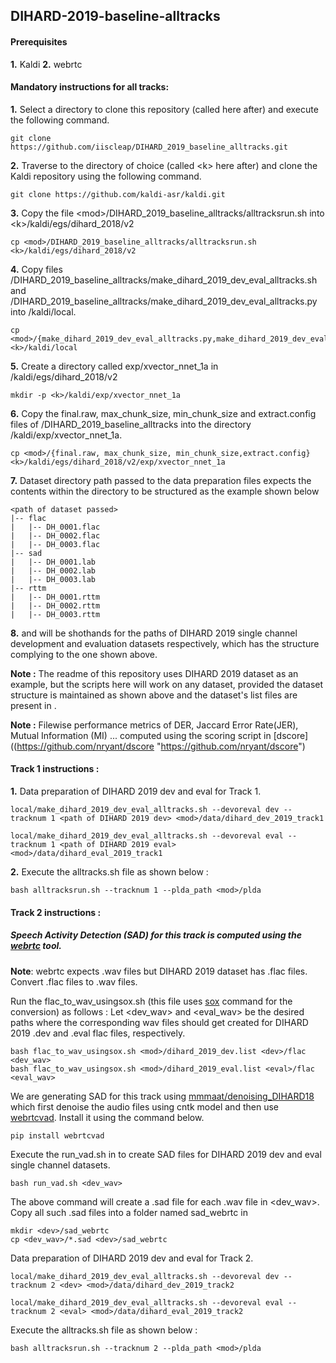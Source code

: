 ## DIHARD-2019-baseline-alltracks

#### Prerequisites
**1.** Kaldi
**2.** webrtc

#### Mandatory instructions for all tracks:
**1.** Select a directory to clone this repository (called <mod> here after) and execute the following command.
```
git clone https://github.com/iiscleap/DIHARD_2019_baseline_alltracks.git
```
**2.** Traverse to the directory of choice (called \<k\> here after) and clone the Kaldi repository using the following command.
```
git clone https://github.com/kaldi-asr/kaldi.git 
```
**3.** Copy the file \<mod\>/DIHARD_2019_baseline_alltracks/alltracksrun.sh into \<k\>/kaldi/egs/dihard_2018/v2
```
cp <mod>/DIHARD_2019_baseline_alltracks/alltracksrun.sh <k>/kaldi/egs/dihard_2018/v2
```

**4.** Copy files <mod>/DIHARD_2019_baseline_alltracks/make_dihard_2019_dev_eval_alltracks.sh and <mod>/DIHARD_2019_baseline_alltracks/make_dihard_2019_dev_eval_alltracks.py into <k>/kaldi/local.
```
cp <mod>/{make_dihard_2019_dev_eval_alltracks.py,make_dihard_2019_dev_eval_alltracks.sh} <k>/kaldi/local       
```

**5.** Create a directory called exp/xvector_nnet_1a in <k>/kaldi/egs/dihard_2018/v2
```
mkdir -p <k>/kaldi/exp/xvector_nnet_1a
```

**6.** Copy the final.raw, max_chunk_size, min_chunk_size and extract.config files of <mod>/DIHARD_2019_baseline_alltracks into the directory  <k>/kaldi/exp/xvector_nnet_1a.

```
cp <mod>/{final.raw, max_chunk_size, min_chunk_size,extract.config} <k>/kaldi/egs/dihard_2018/v2/exp/xvector_nnet_1a
```

**7.** Dataset directory path passed to the data preparation files expects the contents within the directory to be structured as the example shown below

```
<path of dataset passed>
|-- flac
|   |-- DH_0001.flac
|   |-- DH_0002.flac
|   |-- DH_0003.flac
|-- sad
|   |-- DH_0001.lab
|   |-- DH_0002.lab
|   |-- DH_0003.lab
|-- rttm
|   |-- DH_0001.rttm
|   |-- DH_0002.rttm
|   |-- DH_0003.rttm
```
**8.** <dev> and <eval> will be shothands for the paths of DIHARD 2019 single channel development and evaluation datasets respectively, which has the structure complying to the one shown above. 

**Note :** The readme of this repository uses DIHARD 2019 dataset as an example, but the scripts here will work on any dataset, provided the dataset structure is maintained as shown above and the dataset's list files are present in <mod>.

**Note :** Filewise performance metrics of DER, Jaccard Error Rate(JER), Mutual Information (MI) ... computed using the scoring script in [dscore]((https://github.com/nryant/dscore "https://github.com/nryant/dscore")
#### Track 1 instructions :


**1.**  Data preparation of DIHARD 2019 dev and eval for Track 1.
```
local/make_dihard_2019_dev_eval_alltracks.sh --devoreval dev --tracknum 1 <path of DIHARD 2019 dev> <mod>/data/dihard_dev_2019_track1
```
```
local/make_dihard_2019_dev_eval_alltracks.sh --devoreval eval --tracknum 1 <path of DIHARD 2019 eval> <mod>/data/dihard_eval_2019_track1
```

**2.** Execute the alltracks.sh file as shown below : 
```
bash alltracksrun.sh --tracknum 1 --plda_path <mod>/plda
```

#### Track 2 instructions :

##### Speech Activity Detection (SAD) for this track is computed using the [webrtc](https://github.com/wiseman/py-webrtcvad) tool. 

**Note**: webrtc expects .wav files but DIHARD 2019 dataset has .flac files. Convert .flac files to .wav files.

Run the flac_to_wav_usingsox.sh (this file uses [sox](http://sox.sourceforge.net/) command for the conversion) as follows : 
Let <dev_wav> and <eval_wav> be the desired paths where the corresponding wav files should get created for DIHARD 2019 .dev and .eval flac files, respectively.

```
bash flac_to_wav_usingsox.sh <mod>/dihard_2019_dev.list <dev>/flac <dev_wav>
bash flac_to_wav_usingsox.sh <mod>/dihard_2019_eval.list <eval>/flac <eval_wav> 
```

We are generating SAD for this track using [mmmaat/denoising_DIHARD18](https://github.com/mmmaat/denoising_DIHARD18) which first denoise the audio files using cntk model and then use [webrtcvad](https://github.com/wiseman/py-webrtcvad). Install it using the command below.
```
pip install webrtcvad
```

Execute the run_vad.sh in <mod> to create SAD files for DIHARD 2019 dev and eval single channel datasets. 
```
bash run_vad.sh <dev_wav> 
```
The above command will create a .sad file for each .wav file in <dev_wav>. Copy all such .sad files into a folder named sad_webrtc in <dev>
```
mkdir <dev>/sad_webrtc
cp <dev_wav>/*.sad <dev>/sad_webrtc
```





Data preparation of DIHARD 2019 dev and eval for Track 2.
```
local/make_dihard_2019_dev_eval_alltracks.sh --devoreval dev --tracknum 2 <dev> <mod>/data/dihard_dev_2019_track2
```
```
local/make_dihard_2019_dev_eval_alltracks.sh --devoreval eval --tracknum 2 <eval> <mod>/data/dihard_eval_2019_track2
```

Execute the alltracks.sh file as shown below :  
```
bash alltracksrun.sh --tracknum 2 --plda_path <mod>/plda
```


